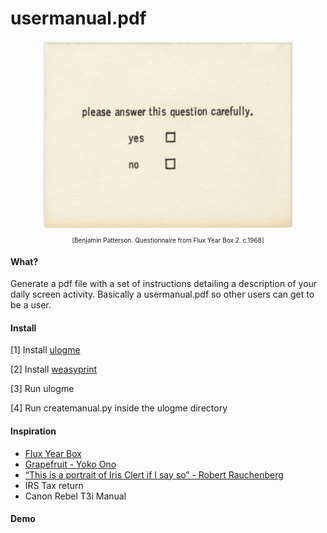 # usermanual.pdf


<div style="text-align:center"><img src ="imgs/yeno.png" style="max-width:400px;" /></div>
<p style="text-align:center;font-size:10px;">[Benjamin Patterson. Questionnaire from Flux Year Box 2. c.1968]</p>

#### What?
Generate a pdf file with a set of instructions detailing a description of your daily screen activity. Basically a usermanual.pdf so other users can get to be a user.


#### Install

[1] Install [ulogme](https://github.com/karpathy/ulogme)

[2] Install [weasyprint](http://weasyprint.readthedocs.io/en/latest/)

[3] Run ulogme

[4] Run createmanual.py inside the ulogme directory

#### Inspiration

- [Flux Year Box](https://www.moma.org/interactives/exhibitions/2011/fluxus_editions/category_works/fluxyearbox2/)
- [Grapefruit - Yoko Ono](https://en.wikipedia.org/wiki/Grapefruit)
- [“This is a portrait of Iris Clert if I say so” - Robert Rauchenberg](http://www.rauschenbergfoundation.org/art/artwork/portrait-iris-clert-if-i-say-so)
- IRS Tax return
- Canon Rebel T3i Manual

#### Demo
